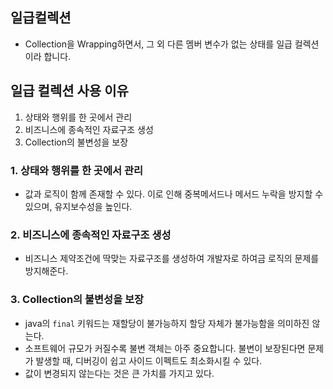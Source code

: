 ## 일급컬렉션
- Collection을 Wrapping하면서, 그 외 다른 멤버 변수가 없는 상태를 일급 컬렉션이라 합니다.

## 일급 컬렉션 사용 이유
1. 상태와 행위를 한 곳에서 관리 
2. 비즈니스에 종속적인 자료구조 생성
3. Collection의 불변성을 보장

### 1. 상태와 행위를 한 곳에서 관리 
- 값과 로직이 함께 존재할 수 있다. 이로 인해 중복메서드나 메서드 누락을 방지할 수 있으며, 유지보수성을 높인다.

### 2. 비즈니스에 종속적인 자료구조 생성
- 비즈니스 제약조건에 딱맞는 자료구조를 생성하여 개발자로 하여금 로직의 문제를 방지해준다.

### 3. Collection의 불변성을 보장
- java의 `final` 키워드는 재할당이 불가능하지 할당 자체가 불가능함을 의미하진 않는다.
- 소프트웨어 규모가 커질수록 불변 객체는 아주 중요합니다. 불변이 보장된다면 문제가 발생할 때, 디버깅이 쉽고 사이드 이펙트도 최소화시킬 수 있다.
- 값이 변경되지 않는다는 것은 큰 가치를 가지고 있다.
